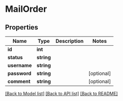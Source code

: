 # MailOrder

## Properties
Name | Type | Description | Notes
------------ | ------------- | ------------- | -------------
**id** | **int** |  | 
**status** | **string** |  | 
**username** | **string** |  | 
**password** | **string** |  | [optional] 
**comment** | **string** |  | [optional] 

[[Back to Model list]](../../README.md#documentation-for-models) [[Back to API list]](../../README.md#documentation-for-api-endpoints) [[Back to README]](../../README.md)

